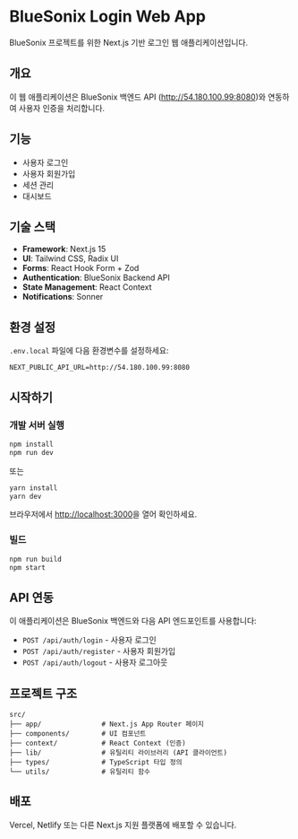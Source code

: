 # BlueSonix Login Web App

BlueSonix 프로젝트를 위한 Next.js 기반 로그인 웹 애플리케이션입니다.

## 개요

이 웹 애플리케이션은 BlueSonix 백엔드 API (http://54.180.100.99:8080)와 연동하여 사용자 인증을 처리합니다.

## 기능

- 사용자 로그인
- 사용자 회원가입
- 세션 관리
- 대시보드

## 기술 스택

- **Framework**: Next.js 15
- **UI**: Tailwind CSS, Radix UI
- **Forms**: React Hook Form + Zod
- **Authentication**: BlueSonix Backend API
- **State Management**: React Context
- **Notifications**: Sonner

## 환경 설정

`.env.local` 파일에 다음 환경변수를 설정하세요:

```env
NEXT_PUBLIC_API_URL=http://54.180.100.99:8080
```

## 시작하기

### 개발 서버 실행

```bash
npm install
npm run dev
```

또는

```bash
yarn install
yarn dev
```

브라우저에서 [http://localhost:3000](http://localhost:3000)을 열어 확인하세요.

### 빌드

```bash
npm run build
npm start
```

## API 연동

이 애플리케이션은 BlueSonix 백엔드와 다음 API 엔드포인트를 사용합니다:

- `POST /api/auth/login` - 사용자 로그인
- `POST /api/auth/register` - 사용자 회원가입
- `POST /api/auth/logout` - 사용자 로그아웃

## 프로젝트 구조

```
src/
├── app/               # Next.js App Router 페이지
├── components/        # UI 컴포넌트
├── context/           # React Context (인증)
├── lib/               # 유틸리티 라이브러리 (API 클라이언트)
├── types/             # TypeScript 타입 정의
└── utils/             # 유틸리티 함수
```

## 배포

Vercel, Netlify 또는 다른 Next.js 지원 플랫폼에 배포할 수 있습니다.
